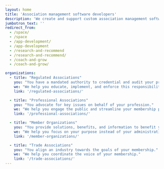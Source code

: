 ```yaml
---
layout: home
title: 'Association management software developers'
description: 'We create and support custom association management software (AMS).'
jumbotron_text: ''
redirect_from:
  - /space/
  - /space
  - /app-development/
  - /app-development
  - /research-and-recommend
  - /research-and-recommend/
  - /coach-and-grow
  - /coach-and-grow/

organizations:
  - title: "Regulated Associations"
    you: "You have a mandated authority to credential and audit your profession or industry."
    we: "We help you educate, implement, and enforce this responsibility."
    link: '/regulated-associations/'

  - title: "Professional Associations"
    you: "You advocate for key issues on behalf of your profession."
    we: "We help you engage the public and streamline your membership processes."
    link: '/professional-associations/'

  - title: "Member Organizations"
    you: "You provide solutions, benefits, and information to benefit your members."
    we: "We help you focus on your purpose instead of your administration."
    link: '/member-organizations/'

  - title: "Trade Associations"
    you: "You align an industry towards the goals of your membership."
    we: "We help you coordinate the voice of your membership."
    link: '/trade-associations/'
---
```

